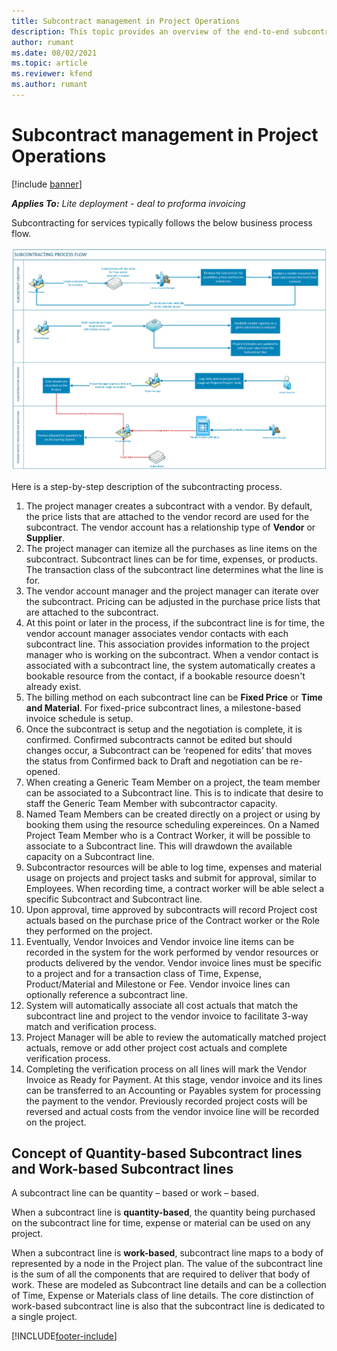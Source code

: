 ```yaml
---
title: Subcontract management in Project Operations
description: This topic provides an overview of the end-to-end subcontract management process in Microsoft Dynamics 365 Project Operations.
author: rumant
ms.date: 08/02/2021
ms.topic: article
ms.reviewer: kfend 
ms.author: rumant
---
```


# Subcontract management in Project Operations

[!include [banner](../../includes/dataverse-preview.md)]

_**Applies To:** Lite deployment - deal to proforma invoicing_

Subcontracting for services typically follows the below business process flow.

![Subcontracting process flow](../media/SubcontractingProcessFlow.png)

Here is a step-by-step description of the subcontracting process.

1. The project manager creates a subcontract with a vendor. By default, the price lists that are attached to the vendor record are used for the subcontract. The vendor account has a relationship type of **Vendor** or **Supplier**.
2. The project manager can itemize all the purchases as line items on the subcontract. Subcontract lines can be for time, expenses, or products. The transaction class of the subcontract line determines what the line is for.
3. The vendor account manager and the project manager can iterate over the subcontract. Pricing can be adjusted in the purchase price lists that are attached to the subcontract.
4. At this point or later in the process, if the subcontract line is for time, the vendor account manager associates vendor contacts with each subcontract line. This association provides information to the project manager who is working on the subcontract. When a vendor contact is associated with a subcontract line, the system automatically creates a bookable resource from the contact, if a bookable resource doesn't already exist.
5. The billing method on each subcontract line can be **Fixed Price** or **Time and Material**. For fixed-price subcontract lines, a milestone-based invoice schedule is setup.
6.	Once the subcontract is setup and the negotiation is complete, it is confirmed. Confirmed subcontracts cannot be edited but should changes occur, a Subcontract can be ‘reopened for edits’ that moves the status from Confirmed back to Draft and negotiation can be re-opened. 
7.	When creating a Generic Team Member on a project, the team member can be associated to a Subcontract line. This is to indicate that desire to staff the Generic Team Member with subcontractor capacity.
8.	Named Team Members can be created directly on a project or using by booking them using the resource scheduling expereinces. On a Named Project Team Member who is a Contract Worker, it will be possible to associate to a Subcontract line. This will drawdown the available capacity on a Subcontract line. 
9.	Subcontractor resources will be able to log time, expenses and material usage on projects and project tasks and submit for approval, similar to Employees. When recording time, a contract worker will be able select a specific Subcontract and Subcontract line. 
10.	Upon approval, time approved by subcontracts will record Project cost actuals based on the purchase price of the Contract worker or the Role they performed on the project.
11.	Eventually, Vendor Invoices and Vendor invoice line items can be recorded in the system for the work performed by vendor resources or products delivered by the vendor. Vendor invoice lines must be specific to a project and for a transaction class of Time, Expense, Product/Material and Milestone or Fee. Vendor invoice lines can optionally reference a subcontract line. 
12.	System will automatically associate all cost actuals that match the subcontract line and project to the vendor invoice to facilitate 3-way match and verification process. 
13.	Project Manager will be able to review the automatically matched project actuals, remove or add other project cost actuals and complete verification process. 
14.	Completing the verification process on all lines will mark the Vendor Invoice as Ready for Payment. At this stage, vendor invoice and its lines can be transferred to an Accounting or Payables system for processing the payment to the vendor. Previously recorded project costs will be reversed and actual costs from the vendor invoice line will be recorded on the project. 

## Concept of Quantity-based Subcontract lines and Work-based Subcontract lines

A subcontract line can be quantity – based or work – based. 

When a subcontract line is **quantity-based**, the quantity being purchased on the subcontract line for time, expense or material can be used on any project.

When a subcontract line is **work-based**, subcontract line maps to a body of represented by a node in the Project plan. The value of the subcontract line is the sum of all the components that are required to deliver that body of work. These are modeled as Subcontract line details and can be a collection of Time, Expense or Materials class of line details. The core distinction of work-based subcontract line is also that the subcontract line is dedicated to a single project. 

[!INCLUDE[footer-include](../../includes/footer-banner.md)]
